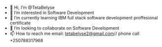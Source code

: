 - 👋 Hi, I’m @TetaBelyse
- 👀 I’m interested in Software Development
- 🌱 I’m currently learning IBM full stack software development proffesional certificate
- 💞️ I’m looking to collaborate on Software Development
- 📫 How to reach me email: tetabelyse2@gmail.com// phone call +250788317968

<!---
Umuhoza Teta Belyse is an exceptional software developer with a strong educational background and professional credentials. With a Bachelor's degree in Computer Science and certification as an IBM Full Stack Software Developer Professional, she has demonstrated both theoretical knowledge and practical skills in the field of software development.

As a software developer, Umuhoza has a deep understanding of programming languages and tools, as well as the ability to develop software solutions that meet specific business requirements. Her proficiency in full-stack development allows her to work on both the front-end and back-end of applications, ensuring seamless integration and optimal performance.

Umuhoza is an analytical thinker with strong problem-solving skills. She has the ability to break down complex problems into smaller, manageable parts, and devise effective solutions that meet project goals. She is also a strong communicator and collaborator, able to work effectively with team members and stakeholders to ensure that projects are completed on time and within budget.

Overall, Umuhoza Teta Belyse is a highly skilled software developer who combines technical expertise with strong problem-solving and communication skills. Her Bachelor's degree in Computer Science and certification as an IBM Full Stack Software Developer Professional attest to her commitment to excellence in the field of software development.
--->
